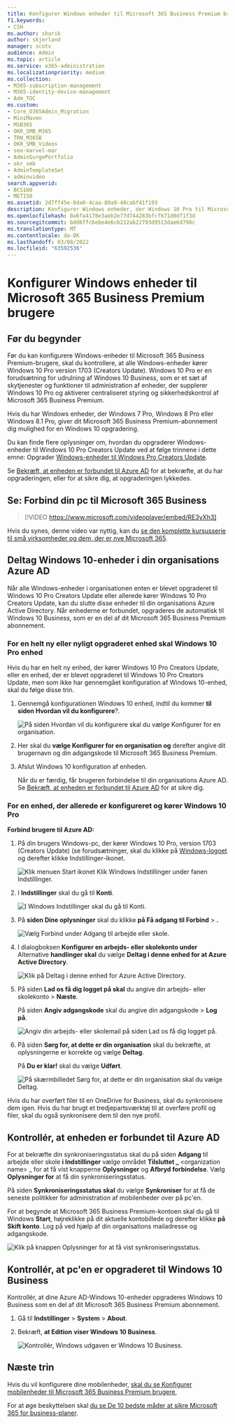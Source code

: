 ```yaml
---
title: Konfigurer Windows enheder til Microsoft 365 Business Premium brugere
f1.keywords:
- CSH
ms.author: sharik
author: skjerland
manager: scotv
audience: Admin
ms.topic: article
ms.service: o365-administration
ms.localizationpriority: medium
ms.collection:
- M365-subscription-management
- M365-identity-device-management
- Adm_TOC
ms.custom:
- Core_O365Admin_Migration
- MiniMaven
- MSB365
- OKR_SMB_M365
- TRN_M365B
- OKR_SMB_Videos
- seo-marvel-mar
- AdminSurgePortfolio
- okr_smb
- AdminTemplateSet
- adminvideo
search.appverid:
- BCS160
- MET150
ms.assetid: 2d7ff45e-0da0-4caa-89a9-48cabf41f193
description: Konfigurer Windows enheder, der Windows 10 Pro til Microsoft 365 Business Premium brugere, hvilket muliggør centraliseret styring og sikkerhedskontrolelementer.
ms.openlocfilehash: 0a6fa4178e3aeb2e77d744283bfcf671d0df1f3d
ms.sourcegitcommit: bdd6ffc6ebe4e6cb212ab22793d9513dae6d798c
ms.translationtype: MT
ms.contentlocale: da-DK
ms.lasthandoff: 03/08/2022
ms.locfileid: "63592536"
---
```

# <a name="set-up-windows-devices-for-microsoft-365-business-premium-users"></a>Konfigurer Windows enheder til Microsoft 365 Business Premium brugere

## <a name="before-you-begin"></a>Før du begynder

Før du kan konfigurere Windows-enheder til Microsoft 365 Business Premium-brugere, skal du kontrollere, at alle Windows-enheder kører Windows 10 Pro version 1703 (Creators Update). Windows 10 Pro er en forudsætning for udrulning af Windows 10 Business, som er et sæt af skytjenester og funktioner til administration af enheder, der supplerer Windows 10 Pro og aktiverer centraliseret styring og sikkerhedskontrol af Microsoft 365 Business Premium.
  
Hvis du har Windows enheder, der Windows 7 Pro, Windows 8 Pro eller Windows 8.1 Pro, giver dit Microsoft 365 Business Premium-abonnement dig mulighed for en Windows 10 opgradering.
  
Du kan finde flere oplysninger om, hvordan du opgraderer Windows-enheder til Windows 10 Pro Creators Update ved at følge trinnene i dette emne: Opgrader [Windows-enheder til Windows Pro Creators Update](../../business-video/upgrade.md).
  
Se [Bekræft, at enheden er forbundet til Azure AD](#verify-the-device-is-connected-to-azure-ad) for at bekræfte, at du har opgraderingen, eller for at sikre dig, at opgraderingen lykkedes.

## <a name="watch-connect-your-pc-to-microsoft-365-business"></a>Se: Forbind din pc til Microsoft 365 Business

> [!VIDEO https://www.microsoft.com/videoplayer/embed/RE3yXh3] 

Hvis du synes, denne video var nyttig, kan du [se den komplette kursusserie til små virksomheder og dem, der er nye Microsoft 365](../../business-video/index.yml).
  
## <a name="join-windows-10-devices-to-your-organizations-azure-ad"></a>Deltag Windows 10-enheder i din organisations Azure AD

Når alle Windows-enheder i organisationen enten er blevet opgraderet til Windows 10 Pro Creators Update eller allerede kører Windows 10 Pro Creators Update, kan du slutte disse enheder til din organisations Azure Active Directory. Når enhederne er forbundet, opgraderes de automatisk til Windows 10 Business, som er en del af dit Microsoft 365 Business Premium abonnement.
  
### <a name="for-a-brand-new-or-newly-upgraded-windows-10-pro-device"></a>For en helt ny eller nyligt opgraderet enhed skal Windows 10 Pro enhed

Hvis du har en helt ny enhed, der kører Windows 10 Pro Creators Update, eller en enhed, der er blevet opgraderet til Windows 10 Pro Creators Update, men som ikke har gennemgået konfiguration af Windows 10-enhed, skal du følge disse trin.
  
1. Gennemgå konfigurationen Windows 10 enhed, indtil du kommer **til siden Hvordan vil du konfigurere**?. 
    
    ![På siden Hvordan vil du konfigurere skal du vælge Konfigurer for en organisation.](../../media/1b0b2dba-00bb-4a99-a729-441479220cb7.png)
  
2. Her skal du **vælge Konfigurer for en organisation og** derefter angive dit brugernavn og din adgangskode til Microsoft 365 Business Premium. 
    
3. Afslut Windows 10 konfiguration af enheden.
    
   Når du er færdig, får brugeren forbindelse til din organisations Azure AD. Se [Bekræft, at enheden er forbundet til Azure AD](#verify-the-device-is-connected-to-azure-ad) for at sikre dig. 
  
### <a name="for-a-device-already-set-up-and-running-windows-10-pro"></a>For en enhed, der allerede er konfigureret og kører Windows 10 Pro

 **Forbind brugere til Azure AD:**
  
1. På din brugers Windows-pc, der kører Windows 10 Pro, version 1703 (Creators Update) (se forudsætninger, skal du klikke på [Windows-logoet](../security-and-compliance/pre-requisites-for-data-protection.md) og derefter klikke Indstillinger-ikonet.
  
   ![Klik menuen Start ikonet Klik Windows Indstillinger under fanen Indstillinger.](../../media/74e1ce9a-1554-4761-beb9-330b176e9b9d.png)
  
2. I **Indstillinger** skal du gå til **Konti**.
  
   ![I Windows Indstillinger skal du gå til Konti.](../../media/472fd688-d111-4788-9fbb-56a00fbdc24d.png)
  
3. På **siden Dine oplysninger** skal du klikke **på Få adgang til Forbind** \> **.**
  
   ![Vælg Forbind under Adgang til arbejde eller skole.](../../media/af3a4e3f-f9b9-4969-b3e2-4ef99308090c.png)
  
4. I dialogboksen **Konfigurer en arbejds- eller skolekonto under** Alternative **handlinger skal** du vælge **Deltag i denne enhed for at Azure Active Directory**.
  
   ![Klik på Deltag i denne enhed for Azure Active Directory.](../../media/fb709a1b-05a9-4750-9cb9-e097f4412cba.png)
  
5. På siden **Lad os få dig logget på skal** du angive din arbejds- eller skolekonto \> **Næste**.
  
   På siden **Angiv adgangskode** skal du angive din adgangskode \> **Log på**.
  
   ![Angiv din arbejds- eller skolemail på siden Lad os få dig logget på.](../../media/f70eb148-b1d2-4ba3-be38-7317eaf0321a.png)
  
6. På siden **Sørg for, at dette er din organisation** skal du bekræfte, at oplysningerne er korrekte og vælge **Deltag**.
  
   På **Du er klar!** skal du vælge **Udført**.
  
   ![På skærmbilledet Sørg for, at dette er din organisation skal du vælge Deltag.](../../media/c749c0a2-5191-4347-a451-c062682aa1fb.png)
  
Hvis du har overført filer til en OneDrive for Business, skal du synkronisere dem igen. Hvis du har brugt et tredjepartsværktøj til at overføre profil og filer, skal du også synkronisere dem til den nye profil.
  
## <a name="verify-the-device-is-connected-to-azure-ad"></a>Kontrollér, at enheden er forbundet til Azure AD

For at bekræfte din synkroniseringsstatus skal du på siden **Adgang** til arbejde eller skole **i Indstillinger** vælge området **Tilsluttet _** \<organization name\> _ for at få vist knapperne **Oplysninger** og **Afbryd forbindelse**. Vælg **Oplysninger for** at få din synkroniseringsstatus. 
  
På siden **Synkroniseringsstatus skal** du vælge **Synkroniser** for at få de seneste politikker for administration af mobilenheder over på pc'en.
  
For at begynde at Microsoft 365 Business Premium-kontoen skal du gå til Windows **Start**, højreklikke på dit aktuelle kontobillede og derefter klikke **på Skift konto**. Log på ved hjælp af din organisations mailadresse og adgangskode.
  
![Klik på knappen Oplysninger for at få vist synkroniseringsstatus.](../../media/818f7043-adbf-402a-844a-59d50034911d.png)
  
## <a name="verify-the-pc-is-upgraded-to-windows-10-business"></a>Kontrollér, at pc'en er opgraderet til Windows 10 Business

Kontrollér, at dine Azure AD-Windows 10-enheder opgraderes Windows 10 Business som en del af dit Microsoft 365 Business Premium abonnement.
  
1. Gå til **Indstillinger** \> **System** \> **About**.
    
2. Bekræft, **at Edition** **viser Windows 10 Business**.
    
    ![Kontrollér, Windows udgaven er Windows 10 Business.](../../media/ff660fc8-d3ba-431b-89a5-f5abded96c4d.png)
  
## <a name="next-steps"></a>Næste trin

Hvis du vil konfigurere dine mobilenheder, [skal du se Konfigurer mobilenheder til Microsoft 365 Business Premium brugere](set-up-mobile-devices.md), 

For at øge beskyttelsen skal [du se De 10 bedste måder at sikre Microsoft 365 for business-planer](../security-and-compliance/secure-your-business-data.md).
  

